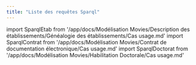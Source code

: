 ```yaml
---
title: "Liste des requêtes Sparql"
---
```


import SparqlEtab from '/app/docs/Modélisation Movies/Description des établissements/Généalogie des établissements/Cas usage.md' 
import SparqlContrat from '/app/docs/Modélisation Movies/Contrat de documentation électronique/Cas usage.md'
import SparqlDoctorat from '/app/docs/Modélisation Movies/Habilitation Doctorale/Cas usage.md'

<SparqlEtab components={props.components} />
<SparqlContrat components={props.components} />
<SparqlDoctorat components={props.components} />
